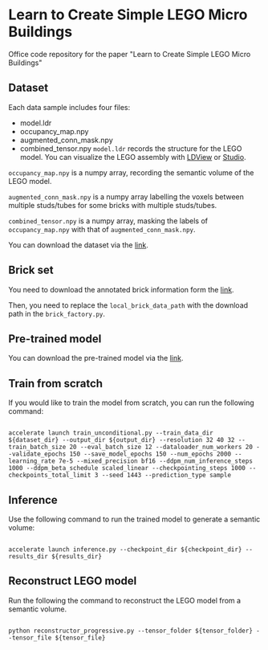 # Learn to Create Simple LEGO Micro Buildings
Office code repository for the paper "Learn to Create Simple LEGO Micro Buildings"

## Dataset

Each data sample includes four files:
- model.ldr
- occupancy_map.npy
- augmented_conn_mask.npy
- combined_tensor.npy
`model.ldr` records the structure for the LEGO model. You can visualize the LEGO assembly with [LDView](https://tcobbs.github.io/ldview/) or [Studio](https://www.bricklink.com/v3/studio/download.page).

`occupancy_map.npy` is a numpy array, recording the semantic volume of the LEGO model.

`augmented_conn_mask.npy` is a numpy array labelling the voxels between multiple studs/tubes for some bricks with multiple studs/tubes.

`combined_tensor.npy` is a numpy array, masking the labels of `occupancy_map.npy` with that of `augmented_conn_mask.npy`.

You can download the dataset via the [link](https://mycuhk-my.sharepoint.com/:u:/g/personal/1155209932_link_cuhk_edu_hk/Eck2egIgF3hFiWTkVLfEp1MBvgdC4FlWqvSwz4wzgZt2lQ?e=YDAiPY).

## Brick set

You need to download the annotated brick information form the [link](https://mycuhk-my.sharepoint.com/:u:/g/personal/1155209932_link_cuhk_edu_hk/EUAhfXQBSotOj_3qqvQRt1ABiTlII95Kwv2wtqh0N3Hb3g?e=cWbulc).

Then, you need to replace the `local_brick_data_path` with the download path in the `brick_factory.py`.

## Pre-trained model

You can download the pre-trained model via the [link](https://mycuhk-my.sharepoint.com/:u:/g/personal/1155209932_link_cuhk_edu_hk/EcYtoSsYeKBFqtgvEvC2AbgBdVuOrQOC_8ssbPPcjxKnvg?e=VKv5RX).

## Train from scratch

If you would like to train the model from scratch, you can run the following command:

```

accelerate launch train_unconditional.py --train_data_dir ${dataset_dir} --output_dir ${output_dir} --resolution 32 40 32 --train_batch_size 20 --eval_batch_size 12 --dataloader_num_workers 20 --validate_epochs 150 --save_model_epochs 150 --num_epochs 2000 --learning_rate 7e-5 --mixed_precision bf16 --ddpm_num_inference_steps 1000 --ddpm_beta_schedule scaled_linear --checkpointing_steps 1000 --checkpoints_total_limit 3 --seed 1443 --prediction_type sample

```

## Inference

Use the following command to run the trained model to generate a semantic volume:

```

accelerate launch inference.py --checkpoint_dir ${checkpoint_dir} --results_dir ${results_dir}

```

## Reconstruct LEGO model

Run the following the command to reconstruct the LEGO model from a semantic volume.

```

python reconstructor_progressive.py --tensor_folder ${tensor_folder} --tensor_file ${tensor_file}

```
